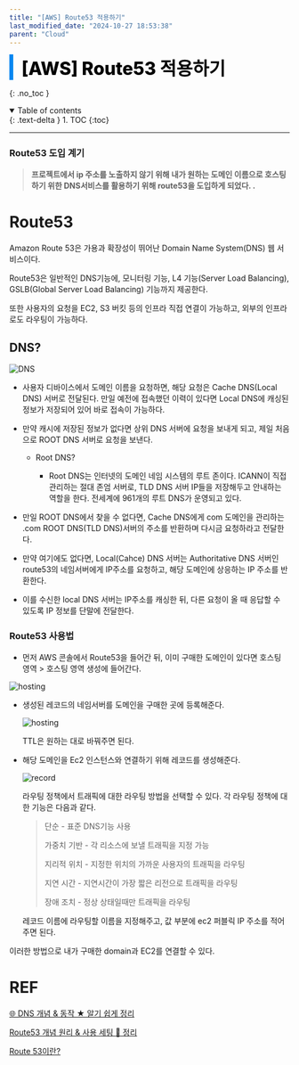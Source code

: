 ```yaml
---
title: "[AWS] Route53 적용하기"
last_modified_date: "2024-10-27 18:53:38"
parent: "Cloud"
---
```


<div style="font-size:32px; font-weight: 800; border-left: 7px solid #0687f0; padding-left:15px !important; color:#000000; margin-bottom:15px;">[AWS] Route53 적용하기</div>

{: .no_toc }

<details open markdown="block">
  <summary>
    Table of contents
  </summary>
  {: .text-delta }
1. TOC
{:toc}
</details>

---

### Route53 도입 계기

> **프로젝트에서 ip 주소를 노출하지 않기 위해 내가 원하는 도메인 이름으로 호스팅하기 위한 DNS서비스를 활용하기 위해 route53을 도입하게 되었다.  .** 



# Route53

Amazon Route 53은 가용과 확장성이 뛰어난 Domain Name System(DNS) 웹 서비스이다.

Route53은 일반적인 DNS기능에, 모니터링 기능, L4 기능(Server Load Balancing), GSLB(Global Server Load Balancing) 기능까지 제공한다.

또한 사용자의 요청을 EC2, S3 버킷 등의 인프라 직접 연결이 가능하고, 외부의 인프라로도 라우팅이 가능하다.



## DNS?

![DNS](../../../assets/images/cloud/route53/DNS.png)

- 사용자 디바이스에서 도메인 이름을 요청하면, 해당 요청은 Cache DNS(Local DNS) 서버로 전달된다. 만일 예전에 접속했던 이력이 있다면 Local DNS에 캐싱된 정보가 저장되어 있어 바로 접속이 가능하다. 

- 만약 캐시에 저장된 정보가 없다면 상위 DNS 서버에 요청을 보내게 되고, 제일 처음으로 ROOT DNS 서버로 요청을 보낸다.

  - Root DNS?

    - Root DNS는 인터넷의 도메인 네임 시스템의 루트 존이다. 
      ICANN이 직접 관리하는 절대 존엄 서버로, TLD DNS 서버 IP들을 저장해두고 안내하는 역할을 한다.
      전세계에 961개의 루트 DNS가 운영되고 있다.
- 만일 ROOT DNS에서 찾을 수 없다면, Cache DNS에게 com 도메인을 관리하는 .com ROOT DNS(TLD DNS)서버의 주소를 반환하며 다시금 요청하라고 전달한다.
- 만약 여기에도 없다면, Local(Cahce) DNS 서버는 Authoritative DNS 서버인 route53의 네임서버에게 IP주소를 요청하고, 해당 도메인에 상응하는 IP 주소를 반환한다. 
- 이를 수신한 local DNS 서버는 IP주소를 캐싱한 뒤, 다른 요청이 올 때 응답할 수 있도록 IP 정보를 단말에 전달한다. 



### Route53 사용법

- 먼저 AWS 콘솔에서 Route53을 들어간 뒤, 이미 구매한 도메인이 있다면 호스팅 영역 > 호스팅 영역 생성에 들어간다.

![hosting](../../../assets/images/cloud/route53/hosting.png)



- 생성된 레코드의 네임서버를 도메인을 구매한 곳에 등록해준다. 

  ![hosting](../../../assets/images/cloud/route53/record.png)

  TTL은 원하는 대로 바꿔주면 된다. 



- 해당 도메인을 Ec2 인스턴스와 연결하기 위해 레코드를 생성해준다.

  ![record](../../../assets/images/cloud/route53/create_record.png)

  라우팅 정책에서 트래픽에 대한 라우팅 방법을 선택할 수 있다. 각 라우팅 정책에 대한 기능은 다음과 같다.
  
  > 단순 - 표준 DNS기능 사용
  >
  > 가중치 기반 - 각 리소스에 보낼 트래픽을 지정 가능
  >
  > 지리적 위치 - 지정한 위치의 가까운 사용자의 트래픽을 라우팅
  >
  > 지연 시간 - 지연시간이 가장 짧은 리전으로 트래픽을 라우팅
  >
  > 장애 조치 - 정상 상태일때만 트래픽을 라우팅
  
  레코드 이름에 라우팅할 이름을 지정해주고, 값 부분에 ec2 퍼블릭 IP 주소를 적어주면 된다. 



이러한 방법으로 내가 구매한 domain과 EC2를 연결할 수 있다. 

 




# REF

[🌐 DNS 개념 & 동작 ★ 알기 쉽게 정리](https://inpa.tistory.com/entry/WEB-%F0%9F%8C%90-DNS-%EA%B0%9C%EB%85%90-%EB%8F%99%EC%9E%91-%EC%99%84%EB%B2%BD-%EC%9D%B4%ED%95%B4-%E2%98%85-%EC%95%8C%EA%B8%B0-%EC%89%BD%EA%B2%8C-%EC%A0%95%EB%A6%AC)

[Route53 개념 원리 & 사용 세팅 💯 정리](https://inpa.tistory.com/entry/AWS-%F0%9F%93%9A-Route-53-%EA%B0%9C%EB%85%90-%EC%9B%90%EB%A6%AC-%EC%82%AC%EC%9A%A9-%EC%84%B8%ED%8C%85-%F0%9F%92%AF-%EC%A0%95%EB%A6%AC)

[Route 53이란?](https://brunch.co.kr/@topasvga/85)









